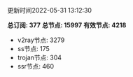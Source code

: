 更新时间2022-05-31 13:12:30

**总订阅: 377**
**总节点: 15997**
**有效节点: 4218**
- v2ray节点: 3279
- ss节点: 175
- trojan节点: 304
- ssr节点: 460
